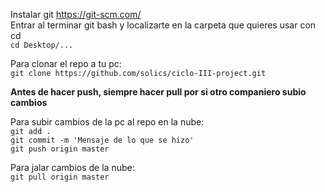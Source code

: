 Instalar git https://git-scm.com/  
Entrar al terminar git bash y localizarte en la carpeta que quieres usar con cd  
`cd Desktop/...`

Para clonar el repo a tu pc:  
`git clone https://github.com/solics/ciclo-III-project.git`

**Antes de hacer push, siempre hacer pull por si otro companiero subio cambios**  

Para subir cambios de la pc al repo en la nube:  
`git add .`  
`git commit -m 'Mensaje de lo que se hizo'`  
`git push origin master`

Para jalar cambios de la nube:  
`git pull origin master`
